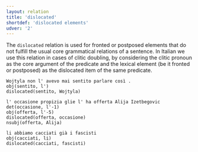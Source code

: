 ```yaml
---
layout: relation
title: 'dislocated'
shortdef: 'dislocated elements'
udver: '2'
---
```


The <code>dislocated</code> relation is used for fronted or postposed elements that do not fulfill the usual core grammatical relations of a sentence. 
In Italian we use this relation in cases of clitic doubling, by considering the clitic pronoun as the core argument of the predicate and the lexical element (be it fronted or postposed)
as the dislocated item of the same predicate.

~~~ sdparse
Wojtyla non l' avevo mai sentito parlare così . 
obj(sentito, l')
dislocated(sentito, Wojtyla)
~~~
~~~ sdparse
l' occasione propizia glie l' ha offerta Alija Izetbegovic
det(occasione, l'-1)
obj(offerta, l'-5)
dislocated(offerta, occasione)
nsubj(offerta, Alija)
~~~
~~~ sdparse
li abbiamo cacciati già i fascisti
obj(cacciati, li)
dislocated(cacciati, fascisti)
~~~
